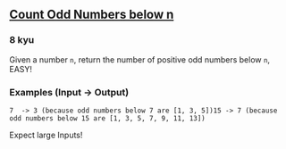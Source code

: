 <h2><a href=https://www.codewars.com/kata/59342039eb450e39970000a6/train/javascript target="_blank">Count Odd Numbers below n</a></h2><h3>8 kyu</h3><p>Given a number <code>n</code>, return the number of positive odd numbers below <code>n</code>, EASY!</p><h3 id="examples-input---output">Examples (Input -&gt; Output)</h3><pre><code>7  -&gt; 3 (because odd numbers below 7 are [1, 3, 5])15 -&gt; 7 (because odd numbers below 15 are [1, 3, 5, 7, 9, 11, 13])</code></pre><p>Expect large Inputs!</p>